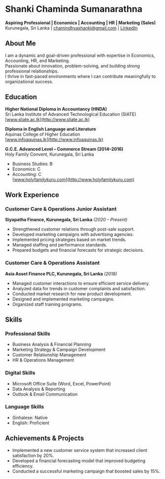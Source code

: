 # Shanki Chaminda Sumanarathna

**Aspiring Professional | Economics | Accounting | HR | Marketing (Sales)**  
Kurunegala, Sri Lanka | [chamindhyashanki@gmail.com](mailto:chamindhyashanki@gmail.com) | [LinkedIn](https://www.linkedin.com/in/shanki-chamindhya-578909255)



## About Me

I am a dynamic and goal-driven professional with expertise in Economics, Accounting, HR, and Marketing.  
Passionate about innovation, problem-solving, and building strong professional relationships.  
I thrive in fast-paced environments where I can contribute meaningfully to organizational success.



## Education

**Higher National Diploma in Accountancy (HNDA)**  
Sri Lanka Institute of Advanced Technological Education (SIATE)  
[www.sliate.ac.lk](http://www.sliate.ac.lk)

**Diploma in English Language and Literature**  
Aquinas College of Higher Education  
[www.infoaquinas.lk](http://www.infoaquinas.lk)

**G.C.E. Advanced Level – Commerce Stream (2014–2016)**  
Holy Family Convent, Kurunegala, Sri Lanka  
- Business Studies: B  
- Economics: C  
- Accounting: C  
[www.holyfamilykuru.com](http://www.holyfamilykuru.com)



## Work Experience

### Customer Care & Operations Junior Assistant  
**Siyapatha Finance, Kurunegala, Sri Lanka** *(2020 – Present)*  
- Strengthened customer relations through post-sale support.  
- Developed marketing campaigns with advertising agencies.  
- Implemented pricing strategies based on market trends.  
- Managed staffing and performance standards.  
- Prepared budgets and financial forecasts for strategic decisions.  

### Customer Care & Operations Assistant  
**Asia Asset Finance PLC, Kurunegala, Sri Lanka** *(2018)*  
- Managed customer interactions to ensure efficient service delivery.  
- Analyzed data for trends in customer complaints and satisfaction.  
- Conducted market research for new product development.  
- Designed and implemented marketing campaigns.  
- Organized staff training programs.  



## Skills

### Professional Skills
- Business Analysis & Financial Planning  
- Marketing Strategy & Campaign Development  
- Customer Relationship Management  
- HR & Operations Management  

### Digital Skills
- Microsoft Office Suite (Word, Excel, PowerPoint)  
- Data Analysis & Reporting  
- Outlook & Email Communication  

### Language Skills
- Sinhalese: Native  
- English: Proficient  



## Achievements & Projects

- Implemented a new customer service system that increased client satisfaction by 20%.  
- Developed a financial forecasting model that improved budgeting efficiency.  
- Conducted a successful marketing campaign that boosted sales by 15%.  



